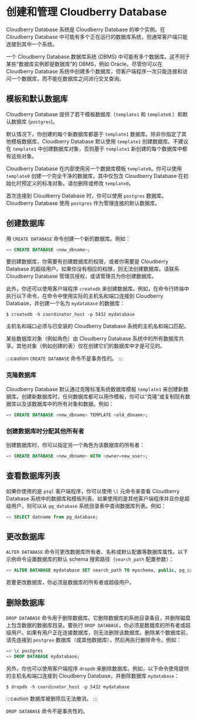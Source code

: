 # 创建和管理 Cloudberry Database

Cloudberry Database 系统是 Cloudberry Database 的单个实例。在 Cloudberry Database 中可能有多个正在运行的数据库系统，但通常客户端只能连接到其中一个系统。

一个 Cloudberry Database 数据库系统 (DBMS) 中可能有多个数据库。这不同于某些“数据库实例即是数据库”的 DBMS，例如 Oracle。尽管你可以在 Cloudberry Database 系统中创建多个数据库，但客户端程序一次只能连接和访问一个数据库，而不能在数据库之间进行交叉查询。

## 模板和默认数据库

Cloudberry Database 提供了若干模板数据库（`template1` 和 `template0` ）和默认数据库 (`postgres`)。

默认情况下，你创建的每个新数据库都基于 `template1` 数据库。除非你指定了其他模板数据库，Cloudberry Database 默认使用 `template1` 创建数据库。不建议在 `template1` 中创建数据库对象，否则基于 `template1` 新创建的每个数据库中都有这些对象。

Cloudberry Database 在内部使用另一个数据库模板 `template0`。你可以使用 `template0` 创建一个完全干净的数据库，其中仅包含 Cloudberry Database 在初始化时预定义的标准对象。请勿删除或修改 `template0`。

首次连接到 Cloudberry Database 时，你可以使用 `postgres` 数据库。Cloudberry Database 使用 `postgres` 作为管理连接的默认数据库。

## 创建数据库

用 `CREATE DATABASE` 命令创建一个新的数据库。例如：

```sql
=> CREATE DATABASE <new_dbname>;
```

要创建数据库，你需要有创建数据库的权限，或者你需要是 Cloudberry Database 的超级用户。如果你没有相应的权限，则无法创建数据库。请联系 Cloudberry Database 管理员授权，或请管理员为你创建数据库。

此外，你还可以使用客户端程序 `createdb` 来创建数据库。例如，在命令行终端中执行以下命令，在命令中使用实际的主机名和端口连接到 Cloudberry Database，并创建一个名为 `mydatabase` 的数据库：

```shell
$ createdb -h coordinator_host -p 5432 mydatabase
```

主机名和端口必须与已安装的 Cloudberry Database 系统的主机名和端口匹配。

某些数据库对象（例如角色）由 Cloudberry Database 系统中的所有数据库共享。其他对象（例如创建的表）仅在创建它们的数据库中才是可见的。

:::caution
`CREATE DATABASE` 命令不是事务性的。
:::

### 克隆数据库

Cloudberry Database 默认通过克隆标准系统数据库模板 `template1` 来创建新数据库。创建新数据库时，任何数据库都可以用作模板，你可以“克隆”或复制现有数据库以及该数据库中的所有对象和数据。例如：

```sql
=> CREATE DATABASE <new_dbname> TEMPLATE <old_dbname>;
```

### 创建数据库时分配其他所有者

创建数据库时，你可以指定另一个角色为该数据库的所有者：

```sql
=> CREATE DATABASE <new_dbname> WITH <owner=new_user>;
```

## 查看数据库列表

如果你使用的是 `psql` 客户端程序，你可以使用 `\l` 元命令来查看 Cloudberry Database 系统中的数据库和模板列表。如果使用的是其他客户端程序并且你是超级用户，则可以从 `pg_database` 系统目录表中查询数据库列表。例如：

```sql
=> SELECT datname from pg_database;
```

## 更改数据库

`ALTER DATABASE` 命令可更改数据库所有者、名称或默认配置等数据库属性。以下示例命令设置数据库的默认 schema 搜索路径（`search_path` 配置参数）：

```sql
=> ALTER DATABASE mydatabase SET search_path TO myschema, public, pg_catalog;
```

若要更改数据库，你必须是数据库的所有者或超级用户。

## 删除数据库

`DROP DATABASE` 命令用于删除数据库。它删除数据库的系统目录条目，并删除磁盘上包含数据的数据库目录。要执行 `DROP DATABASE`，你必须是数据库的所有者或超级用户。如果有用户正在连接数据库，则无法删除该数据库。删除某个数据库前，请先连接到 `postgres` 数据库（或其他数据库），然后再执行删除命令。例如：

```sql
=> \c postgres
=> DROP DATABASE mydatabase;
```

另外，你也可以使用客户端程序 `dropdb` 来删除数据库。例如，以下命令使用提供的主机名和端口连接到 Cloudberry Database，并删除数据库 `mydatabase`：

```shell
$ dropdb -h coordinator_host -p 5432 mydatabase
```

:::caution
数据库被删除后无法撤消。
:::

`DROP DATABASE` 命令不是事务性的。
